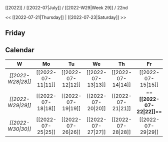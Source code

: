 [[2022]] / [[2022-07|July]] / [[2022-W29|Week 29]] / 22nd

<< [[2022-07-21|Thursday]]  | [[2022-07-23|Saturday]]  >>︎

## Friday

## Calendar
| W  | Mo | Tu | We | Th | Fr | Sa | Su |
|:--:|:--:|:--:|:--:|:--:|:--:|:--:|:--:|
| *[[2022-W28\|28]]* | [[2022-07-11\|11]] | [[2022-07-12\|12]] | [[2022-07-13\|13]] | [[2022-07-14\|14]] | [[2022-07-15\|15]] | [[2022-07-16\|16]] | [[2022-07-17\|17]] |
| *[[2022-W29\|29]]* | [[2022-07-18\|18]] | [[2022-07-19\|19]] | [[2022-07-20\|20]] | [[2022-07-21\|21]] | ==**[[2022-07-22\|22]]**== | [[2022-07-23\|23]] | [[2022-07-24\|24]] |
| *[[2022-W30\|30]]* | [[2022-07-25\|25]] | [[2022-07-26\|26]] | [[2022-07-27\|27]] | [[2022-07-28\|28]] | [[2022-07-29\|29]] | [[2022-07-30\|30]] | [[2022-07-31\|31]] |
